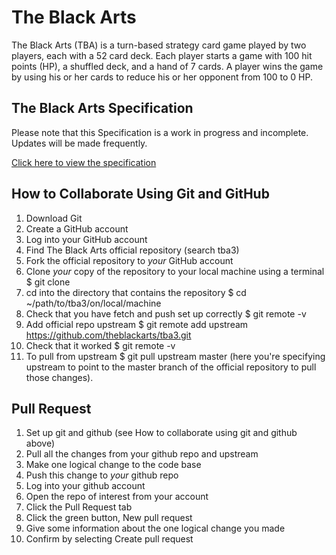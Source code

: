 # The Black Arts

The Black Arts (TBA) is a turn-based strategy card game played by two players, each with a 52 card deck. Each player starts a game with 100 hit points (HP), a shuffled deck, and a hand of 7 cards. A player wins the game by using his or her cards to reduce his or her opponent from 100 to 0 HP.

## The Black Arts Specification
Please note that this Specification is a work in progress and incomplete. Updates will be made frequently.

[Click here to view the specification](https://docs.google.com/document/d/1I8qmWIa8b9jKjzwYstWFG5m0pXAK5NyCk16oVsQCEtk/edit?usp=sharing)

## How to Collaborate Using Git and GitHub

1. Download Git
2. Create a GitHub account
3. Log into your GitHub account
4. Find The Black Arts official repository (search tba3)
5. Fork the official repository to *your* GitHub account
6. Clone *your* copy of the repository to your local machine using a terminal
   $ git clone <url>
7. cd into the directory that contains the repository
   $ cd ~/path/to/tba3/on/local/machine
8. Check that you have fetch and push set up correctly
   $ git remote -v
9. Add official repo upstream
   $ git remote add upstream https://github.com/theblackarts/tba3.git
10. Check that it worked
    $ git remote -v
11. To pull from upstream
    $ git pull upstream master
    (here you're specifying upstream to point to the master branch of the official repository to pull those changes).

## Pull Request

1. Set up git and github (see How to collaborate using git and github above)
2. Pull all the changes from your github repo and upstream
3. Make one logical change to the code base
4. Push this change to *your* github repo
5. Log into your github account
6. Open the repo of interest from your account
7. Click the Pull Request tab
8. Click the green button, New pull request
9. Give some information about the one logical change you made
10. Confirm by selecting Create pull request
